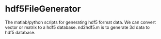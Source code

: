 # hdf5FileGenerator

The matlab/python scripts for generating hdf5 format data. We can convert vector or matrix to a hdf5 database. nd2hdf5.m is to generate 3d data to hdf5 database.
